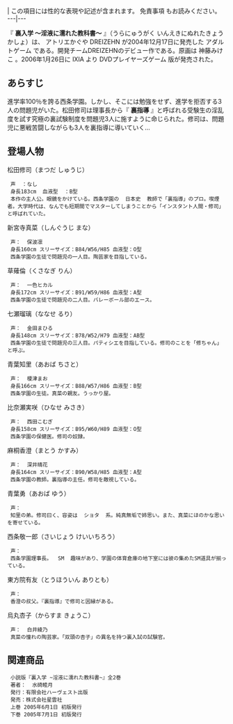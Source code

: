 |  この項目には性的な表現や記述が含まれます。  免責事項  もお読みください。  
---|---  
  
『 **裏入学 〜淫液に濡れた教科書〜** 』（うらにゅうがく いんえきにぬれたきょうかしょ）は、  アトリエかぐや DREIZEHN
が2004年12月17日に発売した  アダルトゲーム  である。開発チームDREIZEHNのデビュー作である。原画は  神藤みけこ
。2006年1月26日に  IXIA  より  DVDプレイヤーズゲーム  版が発売された。

##  あらすじ  

進学率100％を誇る西条学園。しかし、そこには勉強をせず、進学を拒否する3人の問題児がいた。松田修司は理事長から『 **裏指導**
』と呼ばれる受験生の淫乱度を試す究極の裏試験制度を問題児3人に施すように命じられた。修司は、問題児に悪戦苦闘しながらも3人を裏指導に導いていく…

##  登場人物  

松田修司（まつだ しゅうじ）

     声  ：なし 
     身長183cm  血液型  ：B型 
     本作の主人公。眼鏡をかけている。西条学園の  日本史  教師で「裏指導」のプロ。喫煙者。大学時代は、なんでも短期間でマスターしてしまうことから「インスタント人間・修司」と呼ばれていた。 

新宮寺真菜（しんぐうじ まな）

     声：  保波凛 
     身長160cm スリーサイズ：B84/W56/H85 血液型：O型 
     西条学園の生徒で問題児の一人目。陶芸家を目指している。 

草薙倫（くさなぎ りん）

     声：  一色ヒカル 
     身長172cm スリーサイズ：B91/W59/H86 血液型：A型 
     西条学園の生徒で問題児の二人目。バレーボール部のエース。 

七瀬瑠璃（ななせ るり）

     声：  金田まひる 
     身長148cm スリーサイズ：B78/W52/H79 血液型：AB型 
     西条学園の生徒で問題児の三人目。パティシエを目指している。修司のことを「修ちゃん」と呼ぶ。 

青葉知里（あおば ちさと）

     声：  榎津まお 
     身長166cm スリーサイズ：B88/W57/H86 血液型：B型 
     西条学園の生徒。真菜の親友。うっかり屋。 

比奈瀬実咲（ひなせ みさき）

     声：  西田こむぎ 
     身長158cm スリーサイズ：B95/W60/H89 血液型：O型 
     西条学園の保健医。修司の奴隷。 

麻桐香澄（まとう かすみ）

     声：  深井晴花 
     身長164cm スリーサイズ：B90/W58/H85 血液型：A型 
     西条学園の教師。裏指導の主任。修司を敵視している。 

青葉勇（あおば ゆう）

     声： 
     知里の弟。修司曰く、容姿は  ショタ  系。純真無垢で姉思い。また、真菜にほのかな思いを寄せている。 

西条敬一郎（さいじょう けいいちろう）

     声： 
     西条学園理事長。  SM  趣味があり、学園の体育倉庫の地下室には彼の集めたSM道具が揃っている。 

東方院有友（とうほういん ありとも）

     声： 
     香澄の叔父。『裏指導』で修司と因縁がある。 

烏丸杏子（からすま きょうこ）

     声：  白井綾乃 
     真菜の憧れの陶芸家。「双頭の杏子」の異名を持つ裏入試の試験官。 

##  関連商品  

     小説版『裏入学 ~淫液に濡れた教科書~』全2巻 
     著者：  水碕睦月 
     発行：有限会社ハーヴェスト出版 
     発売：株式会社星雲社 
     上巻 2005年6月1日 初版発行 
     下巻 2005年7月1日 初版発行 

